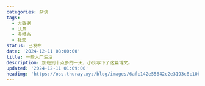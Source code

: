 ```yaml
---
categories: 杂谈
tags:
  - 大数据
  - LLM
  - 多模态
  - 社交
status: 已发布
date: '2024-12-11 08:00:00'
title: 一些大厂生活
description: 加班到十点多的一天，小伙写下了这篇博文。
updated: '2024-12-11 01:09:00'
headimg: 'https://oss.thuray.xyz/blog/images/6afc142e55642c2e3193c8c10b68e6ba.jpeg'
---
```


